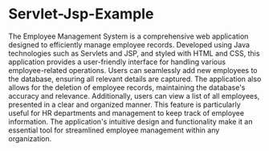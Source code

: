 # Servlet-Jsp-Example
<p>The Employee Management System is a comprehensive web application designed to efficiently manage employee records. Developed using Java technologies such as Servlets and JSP, and styled with HTML and CSS, this application provides a user-friendly interface for handling various employee-related operations. Users can seamlessly add new employees to the database, ensuring all relevant details are captured. The application also allows for the deletion of employee records, maintaining the database's accuracy and relevance. Additionally, users can view a list of all employees, presented in a clear and organized manner. This feature is particularly useful for HR departments and management to keep track of employee information. The application's intuitive design and functionality make it an essential tool for streamlined employee management within any organization.</p>
